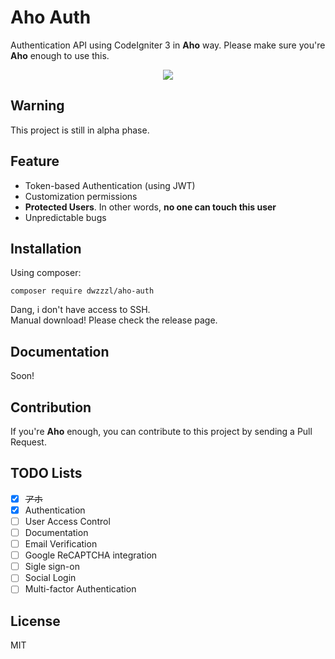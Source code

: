 # Aho Auth

Authentication API using CodeIgniter 3 in **Aho** way. Please make sure you're **Aho** enough to use this.

<p align="center">
  <img src="https://raw.githubusercontent.com/dwzzzl/aho-auth/master/yoshiko.gif">
</p>

## Warning
This project is still in alpha phase.

## Feature
- Token-based Authentication (using JWT)
- Customization permissions
- **Protected Users**. In other words, **no one can touch this user**
- Unpredictable bugs

## Installation

Using composer:
```
composer require dwzzzl/aho-auth
```

Dang, i don't have access to SSH.
<br/>
Manual download! Please check the release page.

## Documentation
Soon!

## Contribution
If you're **Aho** enough, you can contribute to this project by sending a Pull Request.

## TODO Lists
- [x] ~~アホ~~
- [x] Authentication
- [ ] User Access Control
- [ ] Documentation
- [ ] Email Verification
- [ ] Google ReCAPTCHA integration
- [ ] Sigle sign-on
- [ ] Social Login
- [ ] Multi-factor Authentication 

## License
MIT